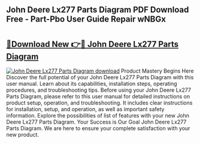 ## John Deere Lx277 Parts Diagram PDF Download Free - Part-Pbo User Guide Repair wNBGx

# <h2><a href="http://dftvrtj.blite.top/?on=John+Deere+Lx277+Parts+Diagram">🔗Download New 👉🔴 John Deere Lx277 Parts Diagram</a></h2>

[![John Deere Lx277 Parts Diagram download](https://i.imgur.com/lujVjoI.png)](http://dftvrtj.blite.top/?on=John+Deere+Lx277+Parts+Diagram)
Product Mastery Begins Here Discover the full potential of your John Deere Lx277 Parts Diagram with this user manual. Learn about its capabilities, installation steps, operating procedures, and troubleshooting tips. Before using your John Deere Lx277 Parts Diagram, please refer to this user manual for detailed instructions on product setup, operation, and troubleshooting. It includes clear instructions for installation, setup, and operation, as well as important safety information. Explore the possibilities of list of features with your new John Deere Lx277 Parts Diagram. Your Success is Our Goal John Deere Lx277 Parts Diagram. We are here to ensure your complete satisfaction with your new product.
